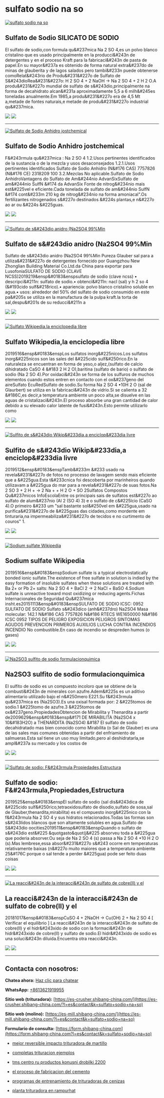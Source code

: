 # sulfato sodio na so

<a href="https://swt.shibang-china.com/?l=es&img&k=sulfato+sodio+na+so" target="_blank">![sulfato sodio na so](http://static.shibang-china.com/all-800x300/608.jpg)</a>

## Sulfato de Sodio SILICATO DE SODIO
El sulfato de sodio,con formula qu&#237mica Na 2 SO 4,es un polvo blanco cristalino que es usado principalmente en la producci&#243n de detergentes y en el proceso Kraft para la fabricaci&#243n de pasta de papel.En su mayor&#237a es obtenido de forma natural extra&#237do de minas de glauberita y de lagos salados pero tambi&#233n puede obtenerse comoRelat&#243rio de Produ&#231&#227o de Sulfato de S&#243dioRea&#231&#227o: H 2 SO 4 + 2 NaOH → Na 2 SO 4 + 2 H 2 O.A produ&#231&#227o mundial de sulfato de s&#243dio,principalmente na forma de decahidrato alcan&#231a aproximadamente 5,5 a 6 milh&#245es toneladas anualmente.Em 1985,a produ&#231&#227o era de 4,5 Mt a,metade de fontes naturais,e metade de produ&#231&#227o industrial qu&#237mica.


<a href="https://whatsapp.shibangsoft.com/WhatsApp.php" target="_blank" title="WhatsApp">![](http://static.shibang-china.com/icon/whatsapp.png)</a> <a href="https://swt.shibang-china.com/?l=es&icon&k=sulfato+sodio+na+so" target="_blank">![](http://static.shibang-china.com/icon/chat-es.png)</a>

---

<a href="https://swt.shibang-china.com/?l=es&img&k=sulfato+sodio+na+so" target="_blank">![Sulfato de Sodio Anhidro jostchemical](http://static.shibang-china.com/all-800x300/15.jpg)</a>

## Sulfato de Sodio Anhidro jostchemical
F&#243rmula qu&#237mica : Na 2 SO 4 1.2.Usos pertinentes identificados de la sustancia o de la mezcla y usos desaconsejados 1.2.1.Usos pertinentes identificados Sulfato de Sodio Anhidro (N&#176 CAS) 7757826 (N&#176 CE) 2318209 100 3.2.Mezclas No aplicable.Sulfato de Sodio AnhidroVantagens do Sulfato de Am&#244nio AdvanSixSulfato de am&#244nio SulfN &#174 da AdvanSix Fonte de nitrog&#234nio mais est&#225vel e eficiente.Cada tonelada de sulfato de am&#244nio SulfN &#174 cont&#233m 210 kg de nitrog&#234nio na forma amoniacal".Os fertilizantes nitrogenados s&#227o destinados &#224s plantas,e n&#227o ao ar ou &#224s &#225guas.


<a href="https://whatsapp.shibangsoft.com/WhatsApp.php" target="_blank" title="WhatsApp">![](http://static.shibang-china.com/icon/whatsapp.png)</a> <a href="https://swt.shibang-china.com/?l=es&icon&k=sulfato+sodio+na+so" target="_blank">![](http://static.shibang-china.com/icon/chat-es.png)</a>

---

<a href="https://swt.shibang-china.com/?l=es&img&k=sulfato+sodio+na+so" target="_blank">![Sulfato de s&#243dio anidro (Na2SO4 99%Min](http://static.shibang-china.com/all-800x300/1435.jpg)</a>

## Sulfato de s&#243dio anidro (Na2SO4 99%Min
Sulfato de s&#243dio anidro (Na2SO4 99%Min Pureza Glauber sal para a utiliza&#231&#227o de detergentes fornecido por Guangzhou New Zhonglian Building Material Co.Ltd.da China para exportar para LusofoniaSULFATO DE SODIO (CLAVE NCSS)2019219&ensp&#0183&enspsulfato de sodio (clave ncss) • descripci&#211n: sulfato de sodio.• obtenci&#211n: nacl (sal) y h 2 so 4 (&#193cido sulf&#218rico).• apariencia: polvo blanco cristalino soluble en agua.• usos: alrededor del 50% del sulfato de sodio consumido en este pa&#205s se utiliza en la manufactura de la pulpa kraft.la torta de sal,despu&#201s de su reducci&#211n a


<a href="https://whatsapp.shibangsoft.com/WhatsApp.php" target="_blank" title="WhatsApp">![](http://static.shibang-china.com/icon/whatsapp.png)</a> <a href="https://swt.shibang-china.com/?l=es&icon&k=sulfato+sodio+na+so" target="_blank">![](http://static.shibang-china.com/icon/chat-es.png)</a>

---

<a href="https://swt.shibang-china.com/?l=es&img&k=sulfato+sodio+na+so" target="_blank">![Sulfato Wikipedia,la enciclopedia libre](http://static.shibang-china.com/all-800x300/967.jpg)</a>

## Sulfato Wikipedia,la enciclopedia libre
2019516&ensp&#0183&enspLos sulfatos inorg&#225nicos.Los sulfatos inorg&#225nicos son las sales del &#225cido sulf&#250rico.En la naturaleza se encuentran en forma de yeso,o aljez,(sulfato de calcio dihidratado CaSO 4 &#183 2 H 2 O),baritina (sulfato de bario) o sulfato de sodio (Na 2 SO 4).Por oxidaci&#243n se forma de los sulfuros de muchos elementos cuando estos entren en contacto con el ox&#237geno del aireSulfato EcuRedSulfato de sodio.Su forma Na 2 SO 4 •10H 2 O (sal de Glaurbert) se utiliza en la fabricaci&#243n de vidrio.Si se calienta a 32 &#186C,es decir,a temperatura ambiente un poco alta,se disuelve en las aguas de cristalizaci&#243n.El proceso absorbe una gran cantidad de calor debido a su elevado calor latente de fusi&#243n.Esto permite utilizarlo como


<a href="https://whatsapp.shibangsoft.com/WhatsApp.php" target="_blank" title="WhatsApp">![](http://static.shibang-china.com/icon/whatsapp.png)</a> <a href="https://swt.shibang-china.com/?l=es&icon&k=sulfato+sodio+na+so" target="_blank">![](http://static.shibang-china.com/icon/chat-es.png)</a>

---

<a href="https://swt.shibang-china.com/?l=es&img&k=sulfato+sodio+na+so" target="_blank">![Sulfito de s&#243dio Wikip&#233dia,a enciclop&#233dia livre](http://static.shibang-china.com/all-800x300/236.jpg)</a>

## Sulfito de s&#243dio Wikip&#233dia,a enciclop&#233dia livre
2019512&ensp&#0183&enspTamb&#233m &#233 usado na revela&#231&#227o de fotos no processo de lavagem sendo mais eficiente que a &#225gua.Esta t&#233cnica foi descoberta por marinheiros quando utilizavam a &#225gua do mar para a revela&#231&#227o de suas fotos.Na 2 SO 3 + 2 H + → 2 Na + + H 2 O + SO 2Sulfatos Compostos Qu&#237micos InfoEscolaEntre os principais sais de sulfatos est&#227o ao sulfato de alum&#237nio (Al 2 (SO 4) 3) e o sulfato de c&#225lcio (CaSO 4).O primeiro &#233 um "sal bastante sol&#250vel em &#225gua,usado na purifica&#231&#227o de &#225guas das cidades,como mordente em tinturaria,na impermeabiliza&#231&#227o de tecidos e no curtimento de couros" 1.


<a href="https://whatsapp.shibangsoft.com/WhatsApp.php" target="_blank" title="WhatsApp">![](http://static.shibang-china.com/icon/whatsapp.png)</a> <a href="https://swt.shibang-china.com/?l=es&icon&k=sulfato+sodio+na+so" target="_blank">![](http://static.shibang-china.com/icon/chat-es.png)</a>

---

<a href="https://swt.shibang-china.com/?l=es&img&k=sulfato+sodio+na+so" target="_blank">![Sodium sulfate Wikipedia](http://static.shibang-china.com/all-800x300/853.jpg)</a>

## Sodium sulfate Wikipedia
2019516&ensp&#0183&enspSodium sulfate is a typical electrostatically bonded ionic sulfate.The existence of free sulfate in solution is indied by the easy formation of insoluble sulfates when these solutions are treated with Ba 2+ or Pb 2+ salts: Na 2 SO 4 + BaCl 2 → 2 NaCl + BaSO 4.Sodium sulfate is unreactive toward most oxidizing or reducing agents.Fichas Internacionales de Seguridad Qu&#237mica insht.es20151113&ensp&#0183&enspSULFATO DE SODIO ICSC: 0952 SULFATO DE SODIO Sulfato s&#243dico (anh&#237dro) Na2SO4 Masa molecular: 142.1 N&#186 CAS 7757826 N&#186 RTECS WE1650000 N&#186 ICSC 0952 TIPOS DE PELIGRO EXPOSICION PELIGROS SINTOMAS AGUDOS PREVENCION PRIMEROS AUXILIOS LUCHA CONTRA INCENDIOS INCENDIO No combustible.En caso de incendio se despreden humos (o gases)


<a href="https://whatsapp.shibangsoft.com/WhatsApp.php" target="_blank" title="WhatsApp">![](http://static.shibang-china.com/icon/whatsapp.png)</a> <a href="https://swt.shibang-china.com/?l=es&icon&k=sulfato+sodio+na+so" target="_blank">![](http://static.shibang-china.com/icon/chat-es.png)</a>

---

<a href="https://swt.shibang-china.com/?l=es&img&k=sulfato+sodio+na+so" target="_blank">![Na2SO3 sulfito de sodio formulacionquimica](http://static.shibang-china.com/all-800x300/1444.jpg)</a>

## Na2SO3 sulfito de sodio formulacionquimica
El sulfito de sodio es un compuesto incoloro que se obtiene de la combusti&#243n de minerales con azufre.Adem&#225s es un aditivo alimentario utilizado bajo el n&#250mero E221.Su f&#243rmula qu&#237mica es (Na2SO3).Es una oxisal formada por: 2 &#225tomos de sodio.1 &#225tomo de azufre.3 &#225tomos de ox&#237geno.PropiedadesObtencion de Mirabilita y Thenardita a partir de2009629&ensp&#0183&ensp&#171 DE MIRABILITA (Na2SO4 x 10&#183H2O) a THENARDITA (Na2SO4) &#187 El sulfato de sodio decahidratado mas bien conocido como Mirabilita (o Sal de Glauber) es una de las sales mas comunes obtenidas a partir del enfriamiento de salmueras.Esta sal tiene un uso muy limitado,pero al deshidratarla,se ampl&#237a su mercado y los costos de


<a href="https://whatsapp.shibangsoft.com/WhatsApp.php" target="_blank" title="WhatsApp">![](http://static.shibang-china.com/icon/whatsapp.png)</a> <a href="https://swt.shibang-china.com/?l=es&icon&k=sulfato+sodio+na+so" target="_blank">![](http://static.shibang-china.com/icon/chat-es.png)</a>

---

<a href="https://swt.shibang-china.com/?l=es&img&k=sulfato+sodio+na+so" target="_blank">![Sulfato de sodio: F&#243rmula,Propiedades,Estructura](http://static.shibang-china.com/all-800x300/880.jpg)</a>

## Sulfato de sodio: F&#243rmula,Propiedades,Estructura
2019525&ensp&#0183&enspEl sulfato de sodio (sal dis&#243dica de &#225cido sulf&#250rico,tetraoxidosulfato de disodio,sulfato de sosa,sal de Glauber,thenardita,mirabilita) es el compuesto inorg&#225nico con la f&#243rmula Na 2 SO 4 y sus hidratos relacionados.Todas las formas son s&#243lidos blancos que son altamente solubles en agua.Sulfato de S&#243dio oocities2019511&ensp&#0183&enspQuando o sulfato de s&#243dio est&#225 &quotgasto&quot(j&#225 absorveu toda a &#225gua que poderia absorver.Ou seja de Na 2 SO 4 (s) passa a Na 2 SO 4 *10 H 2 O (s).Mas lembrese,essa absor&#231&#227o s&#243 ocorre em temperaturas relativamente baixas (n&#227o muito maiores que a temperatura ambiente 25&#176C porque o sal tende a perder &#225gua) pode ser feito duas coisas


<a href="https://whatsapp.shibangsoft.com/WhatsApp.php" target="_blank" title="WhatsApp">![](http://static.shibang-china.com/icon/whatsapp.png)</a> <a href="https://swt.shibang-china.com/?l=es&icon&k=sulfato+sodio+na+so" target="_blank">![](http://static.shibang-china.com/icon/chat-es.png)</a>

---

<a href="https://swt.shibang-china.com/?l=es&img&k=sulfato+sodio+na+so" target="_blank">![La reacci&#243n de la interacci&#243n de sulfato de cobre(II) y el](http://static.shibang-china.com/all-800x300/1146.jpg)</a>

## La reacci&#243n de la interacci&#243n de sulfato de cobre(II) y el
20181017&ensp&#0183&enspCuSO 4 + 2NaOH → Cu(OH) 2 + Na 2 SO 4 [ Verificar el equilibrio ] La reacci&#243n de la interacci&#243n de sulfato de cobre(II) y el hidr&#243xido de sodio con la formaci&#243n de hidr&#243xido de cobre(II) y sulfato de sodio.El hidr&#243xido de sodio es una soluci&#243n diluida.Encuentra otra reacci&#243n.

<a href="https://whatsapp.shibangsoft.com/WhatsApp.php" target="_blank" title="WhatsApp">![](http://static.shibang-china.com/icon/whatsapp.png)</a> <a href="https://swt.shibang-china.com/?l=es&icon&k=sulfato+sodio+na+so" target="_blank">![](http://static.shibang-china.com/icon/chat-es.png)</a>

---
## Contacta con nosotros:

**Chatea ahora:** [Haz clic para chatear](https://swt.shibang-china.com?l=es&contact&k=sulfato+sodio+na+so)

**WhatsApp:**  [+8613621919955](https://whatsapp.shibangsoft.com/WhatsApp.php)

**Sitio web (trituradora):** [https://es-crusher.shibang-china.com/](https://es-crusher.shibang-china.com/?l=es&contact&k=sulfato+sodio+na+so)

**Sitio web (molino):** [https://es-mill.shibang-china.com/](https://es-mill.shibang-china.com/?l=es&contact&k=sulfato+sodio+na+so)

**Formulario de consulta:** [https://form.shibang-china.com](https://form.shibang-china.com?l=es&contact&k=sulfato+sodio+na+so)

* [mejor reversible impacto trituradora de martillo](../70/mejor%20reversible%20impacto%20trituradora%20de%20martillo.md)

* [completas trituracion ejemplos](../78/completas%20trituracion%20ejemplos.md)

* [tms centro ru productos konusni drobilki 2200](../66/tms%20centro%20ru%20productos%20konusni%20drobilki%202200.md)

* [el proceso de fabricacion del cemento](../77/el%20proceso%20de%20fabricacion%20del%20cemento.md)

* [programas de entrenamiento de trituradoras de cenizas](../78/programas%20de%20entrenamiento%20de%20trituradoras%20de%20cenizas.md)

* [planta trituradora en rampurhat](../75/planta%20trituradora%20en%20rampurhat.md)